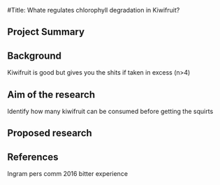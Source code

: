 #Title:
Whate regulates chlorophyll degradation in Kiwifruit?
## Project Summary
## Background
Kiwifruit is good but gives you the shits if taken in excess (n>4)

## Aim of the research
Identify how many kiwifruit can be consumed before getting the squirts 
## Proposed research
## References
Ingram pers comm 2016 bitter experience
